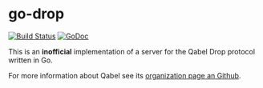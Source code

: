 # go-drop


[![Build Status](https://travis-ci.org/cburkert/go-drop.svg?branch=master)](https://travis-ci.org/cburkert/go-drop)
[![GoDoc](https://godoc.org/github.com/cburkert/go-drop/drop?status.svg)](https://godoc.org/github.com/cburkert/go-drop/drop)

This is an **inofficial** implementation of a server for the Qabel Drop protocol written in Go.

For more information about Qabel see its [organization page an Github](https://github.com/Qabel).
